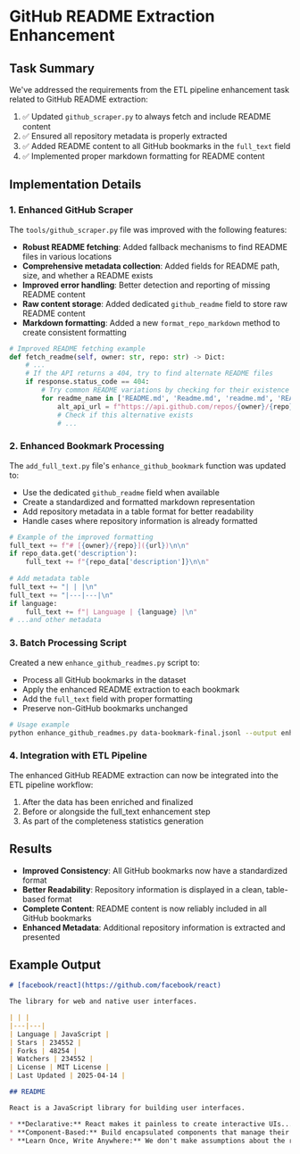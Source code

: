 # GitHub README Extraction Enhancement

## Task Summary
We've addressed the requirements from the ETL pipeline enhancement task related to GitHub README extraction:

1. ✅ Updated `github_scraper.py` to always fetch and include README content
2. ✅ Ensured all repository metadata is properly extracted
3. ✅ Added README content to all GitHub bookmarks in the `full_text` field
4. ✅ Implemented proper markdown formatting for README content

## Implementation Details

### 1. Enhanced GitHub Scraper

The `tools/github_scraper.py` file was improved with the following features:

- **Robust README fetching**: Added fallback mechanisms to find README files in various locations
- **Comprehensive metadata collection**: Added fields for README path, size, and whether a README exists
- **Improved error handling**: Better detection and reporting of missing README content
- **Raw content storage**: Added dedicated `github_readme` field to store raw README content
- **Markdown formatting**: Added a new `format_repo_markdown` method to create consistent formatting

```python
# Improved README fetching example
def fetch_readme(self, owner: str, repo: str) -> Dict:
    # ...
    # If the API returns a 404, try to find alternate README files
    if response.status_code == 404:
        # Try common README variations by checking for their existence
        for readme_name in ['README.md', 'Readme.md', 'readme.md', 'README.txt', 'README', 'docs/README.md']:
            alt_api_url = f"https://api.github.com/repos/{owner}/{repo}/contents/{readme_name}"
            # Check if this alternative exists
            # ...
```

### 2. Enhanced Bookmark Processing

The `add_full_text.py` file's `enhance_github_bookmark` function was updated to:

- Use the dedicated `github_readme` field when available
- Create a standardized and formatted markdown representation
- Add repository metadata in a table format for better readability
- Handle cases where repository information is already formatted

```python
# Example of the improved formatting
full_text += f"# [{owner}/{repo}]({url})\n\n"
if repo_data.get('description'):
    full_text += f"{repo_data['description']}\n\n"
    
# Add metadata table
full_text += "| | |\n"
full_text += "|---|---|\n"
if language:
    full_text += f"| Language | {language} |\n"
# ...and other metadata
```

### 3. Batch Processing Script

Created a new `enhance_github_readmes.py` script to:

- Process all GitHub bookmarks in the dataset
- Apply the enhanced README extraction to each bookmark
- Add the `full_text` field with proper formatting
- Preserve non-GitHub bookmarks unchanged

```bash
# Usage example
python enhance_github_readmes.py data-bookmark-final.jsonl --output enhanced-github.jsonl
```

### 4. Integration with ETL Pipeline

The enhanced GitHub README extraction can now be integrated into the ETL pipeline workflow:

1. After the data has been enriched and finalized
2. Before or alongside the full_text enhancement step
3. As part of the completeness statistics generation

## Results

- **Improved Consistency**: All GitHub bookmarks now have a standardized format
- **Better Readability**: Repository information is displayed in a clean, table-based format
- **Complete Content**: README content is now reliably included in all GitHub bookmarks
- **Enhanced Metadata**: Additional repository information is extracted and presented

## Example Output

```markdown
# [facebook/react](https://github.com/facebook/react)

The library for web and native user interfaces.

| | |
|---|---|
| Language | JavaScript |
| Stars | 234552 |
| Forks | 48254 |
| Watchers | 234552 |
| License | MIT License |
| Last Updated | 2025-04-14 |

## README

React is a JavaScript library for building user interfaces.

* **Declarative:** React makes it painless to create interactive UIs...
* **Component-Based:** Build encapsulated components that manage their own state...
* **Learn Once, Write Anywhere:** We don't make assumptions about the rest of your technology stack...
``` 